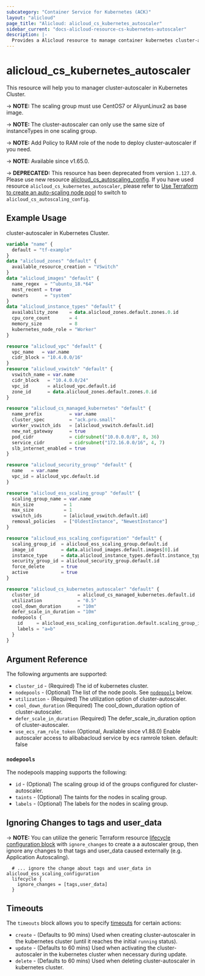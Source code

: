 ```yaml
---
subcategory: "Container Service for Kubernetes (ACK)"
layout: "alicloud"
page_title: "Alicloud: alicloud_cs_kubernetes_autoscaler"
sidebar_current: "docs-alicloud-resource-cs-kubernetes-autoscaler"
description: |-
  Provides a Alicloud resource to manage container kubernetes cluster-autoscaler.
---
```


# alicloud_cs_kubernetes_autoscaler

This resource will help you to manager cluster-autoscaler in Kubernetes Cluster. 

-> **NOTE:** The scaling group must use CentOS7 or AliyunLinux2 as base image.

-> **NOTE:** The cluster-autoscaler can only use the same size of instanceTypes in one scaling group. 

-> **NOTE:** Add Policy to RAM role of the node to deploy cluster-autoscaler if you need.

-> **NOTE:** Available since v1.65.0.

-> **DEPRECATED:**  This resource has been deprecated from version `1.127.0`. Please use new resource [alicloud_cs_autoscaling_config](https://registry.terraform.io/providers/aliyun/alicloud/latest/docs/resources/cs_autoscaling_config). If you have used resource `alicloud_cs_kubernetes_autoscaler`, please refer to [Use Terraform to create an auto-scaling node pool](https://www.alibabacloud.com/help/doc-detail/197717.htm) to switch to `alicloud_cs_autoscaling_config`.

## Example Usage

cluster-autoscaler in Kubernetes Cluster.

```terraform
variable "name" {
  default = "tf-example"
}
data "alicloud_zones" "default" {
  available_resource_creation = "VSwitch"
}
data "alicloud_images" "default" {
  name_regex  = "^ubuntu_18.*64"
  most_recent = true
  owners      = "system"
}
data "alicloud_instance_types" "default" {
  availability_zone    = data.alicloud_zones.default.zones.0.id
  cpu_core_count       = 4
  memory_size          = 8
  kubernetes_node_role = "Worker"
}

resource "alicloud_vpc" "default" {
  vpc_name   = var.name
  cidr_block = "10.4.0.0/16"
}
resource "alicloud_vswitch" "default" {
  vswitch_name = var.name
  cidr_block   = "10.4.0.0/24"
  vpc_id       = alicloud_vpc.default.id
  zone_id      = data.alicloud_zones.default.zones.0.id
}

resource "alicloud_cs_managed_kubernetes" "default" {
  name_prefix          = var.name
  cluster_spec         = "ack.pro.small"
  worker_vswitch_ids   = [alicloud_vswitch.default.id]
  new_nat_gateway      = true
  pod_cidr             = cidrsubnet("10.0.0.0/8", 8, 36)
  service_cidr         = cidrsubnet("172.16.0.0/16", 4, 7)
  slb_internet_enabled = true
}

resource "alicloud_security_group" "default" {
  name   = var.name
  vpc_id = alicloud_vpc.default.id
}

resource "alicloud_ess_scaling_group" "default" {
  scaling_group_name = var.name
  min_size           = 1
  max_size           = 1
  vswitch_ids        = [alicloud_vswitch.default.id]
  removal_policies   = ["OldestInstance", "NewestInstance"]
}

resource "alicloud_ess_scaling_configuration" "default" {
  scaling_group_id  = alicloud_ess_scaling_group.default.id
  image_id          = data.alicloud_images.default.images[0].id
  instance_type     = data.alicloud_instance_types.default.instance_types[0].id
  security_group_id = alicloud_security_group.default.id
  force_delete      = true
  active            = true
}

resource "alicloud_cs_kubernetes_autoscaler" "default" {
  cluster_id              = alicloud_cs_managed_kubernetes.default.id
  utilization             = "0.5"
  cool_down_duration      = "10m"
  defer_scale_in_duration = "10m"
  nodepools {
    id     = alicloud_ess_scaling_configuration.default.scaling_group_id
    labels = "a=b"
  }
}
```

## Argument Reference

The following arguments are supported:

* `cluster_id` - (Required) The id of kubernetes cluster.
* `nodepools` - (Optional) The list of the node pools. See [`nodepools`](#nodepools) below.
* `utilization` - (Required) The utilization option of cluster-autoscaler.
* `cool_down_duration` (Required) The cool_down_duration option of cluster-autoscaler.  
* `defer_scale_in_duration` (Required) The defer_scale_in_duration option of cluster-autoscaler.
* `use_ecs_ram_role_token` (Optional, Available since v1.88.0) Enable autoscaler access to alibabacloud service by ecs ramrole token. default: false

### `nodepools`

The nodepools mapping supports the following:

* `id` - (Optional) The scaling group id of the groups configured for cluster-autoscaler.
* `taints` - (Optional) The taints for the nodes in scaling group.
* `labels` - (Optional) The labels for the nodes in scaling group.

## Ignoring Changes to tags and user_data

-> **NOTE:** You can utilize the generic Terraform resource [lifecycle configuration block](https://www.terraform.io/docs/configuration/resources.html) with `ignore_changes` to create a  a autoscaler group, then ignore any changes to that tags and user_data caused externally (e.g. Application Autoscaling).
```
  # ... ignore the change about tags and user_data in alicloud_ess_scaling_configuration
  lifecycle {
    ignore_changes = [tags,user_data]
  }
```

## Timeouts

The `timeouts` block allows you to specify [timeouts](https://developer.hashicorp.com/terraform/language/resources/syntax#operation-timeouts) for certain actions:

* `create` - (Defaults to 90 mins) Used when creating cluster-autoscaler in the kubernetes cluster (until it reaches the initial `running` status). 
* `update` - (Defaults to 60 mins) Used when activating the cluster-autoscaler in the kubernetes cluster when necessary during update.
* `delete` - (Defaults to 60 mins) Used when deleting cluster-autoscaler in kubernetes cluster. 

